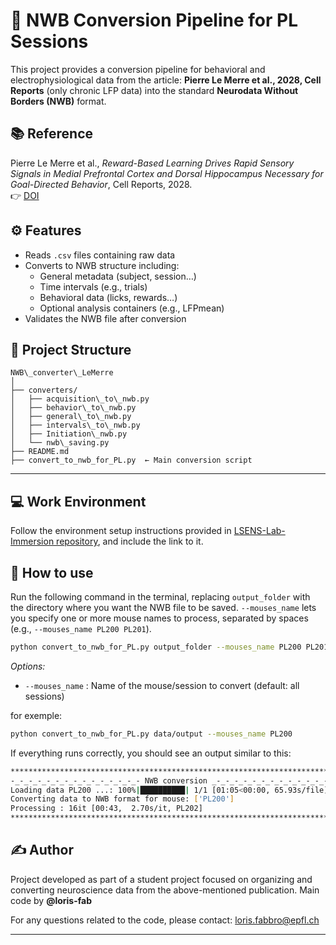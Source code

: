 
# 🧠 NWB Conversion Pipeline for PL Sessions

This project provides a conversion pipeline for behavioral and electrophysiological data from the article: **Pierre Le Merre et al., 2028, Cell Reports** (only chronic LFP data) into the standard **Neurodata Without Borders (NWB)** format.

## 📚 Reference

Pierre Le Merre et al., *Reward-Based Learning Drives Rapid Sensory
Signals in Medial Prefrontal Cortex and Dorsal
Hippocampus Necessary for Goal-Directed Behavior*, Cell Reports, 2028.  
👉 [DOI](https://pubmed.ncbi.nlm.nih.gov/29249287/)



## ⚙️ Features

- Reads `.csv` files containing raw data
- Converts to NWB structure including:
  - General metadata (subject, session…)
  - Time intervals (e.g., trials)
  - Behavioral data (licks, rewards…)
  - Optional analysis containers (e.g., LFPmean)
- Validates the NWB file after conversion



## 📁 Project Structure

```
NWB\_converter\_LeMerre
│
├── converters/
│   ├── acquisition\_to\_nwb.py
│   ├── behavior\_to\_nwb.py
│   ├── general\_to\_nwb.py
│   ├── intervals\_to\_nwb.py
│   ├── Initiation\_nwb.py
│   └── nwb\_saving.py
├── README.md
├── convert_to_nwb_for_PL.py  ← Main conversion script
````

---

## 💻 Work Environment

Follow the environment setup instructions provided in [LSENS-Lab-Immersion repository](https://github.com/loris-fab/LSENS-Lab-Immersion.git), and include the link to it.

## 🧩 How to use
Run the following command in the terminal, replacing `output_folder` with the directory where you want the NWB file to be saved. `--mouses_name` lets you specify one or more mouse names to process, separated by spaces (e.g., `--mouses_name PL200 PL201`).

```bash
python convert_to_nwb_for_PL.py output_folder --mouses_name PL200 PL201 (...)
```

*Options:*
* `--mouses_name` : Name of the mouse/session to convert (default: all sessions)

for exemple: 
```bash
python convert_to_nwb_for_PL.py data/output --mouses_name PL200
```
If everything runs correctly, you should see an output similar to this:

```bash
**************************************************************************
-_-_-_-_-_-_-_-_-_-_-_-_-_-_- NWB conversion _-_-_-_-_-_-_-_-_-_-_-_-_-_-_
Loading data PL200 ...: 100%|██████████| 1/1 [01:05<00:00, 65.93s/file]
Converting data to NWB format for mouse: ['PL200']
Processing : 16it [00:43,  2.70s/it, PL202]                      
**************************************************************************
```

## ✍️ Author

Project developed as part of a student project focused on organizing and converting neuroscience data from the above-mentioned publication.
Main code by **@loris-fab**

For any questions related to the code, please contact: loris.fabbro@epfl.ch


---


